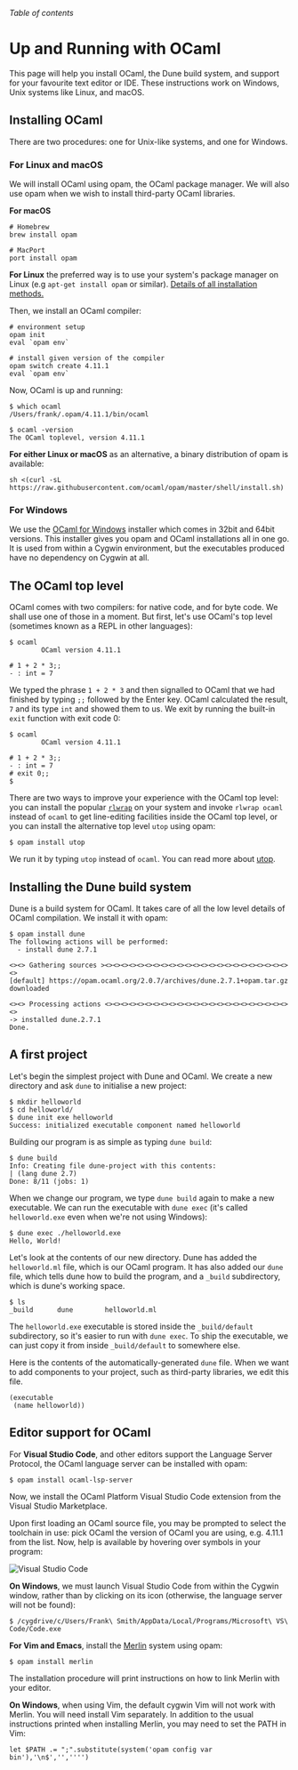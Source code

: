 <!-- ((! set title Up and Running with OCaml !)) ((! set learn !)) -->

*Table of contents*

# Up and Running with OCaml

This page will help you install OCaml, the Dune build system, and support for
your favourite text editor or IDE. These instructions work on Windows, Unix
systems like Linux, and macOS.

## Installing OCaml

There are two procedures: one for Unix-like systems, and one for Windows.

### For Linux and macOS

We will install OCaml using opam, the OCaml package manager.  We will also use
opam when we wish to install third-party OCaml libraries.

**For macOS**

```
# Homebrew
brew install opam

# MacPort
port install opam
```

**For Linux** the preferred way is to use your system's package manager on
Linux (e.g `apt-get install opam` or similar). [Details of all installation
methods.](https://opam.ocaml.org/doc/Install.html)

Then, we install an OCaml compiler:

```
# environment setup
opam init
eval `opam env`

# install given version of the compiler
opam switch create 4.11.1
eval `opam env`
```

Now, OCaml is up and running:

```
$ which ocaml
/Users/frank/.opam/4.11.1/bin/ocaml

$ ocaml -version
The OCaml toplevel, version 4.11.1
```

**For either Linux or macOS** as an alternative, a binary distribution of opam is
available:

```
sh <(curl -sL https://raw.githubusercontent.com/ocaml/opam/master/shell/install.sh)
```

### For Windows

We use the [OCaml for Windows](https://fdopen.github.io/opam-repository-mingw/)
installer which comes in 32bit and 64bit versions. This installer gives you
opam and OCaml installations all in one go. It is used from within a Cygwin
environment, but the executables produced have no dependency on Cygwin at all.

## The OCaml top level

OCaml comes with two compilers: for native code, and for byte code. We shall
use one of those in a moment. But first, let's use OCaml's top level (sometimes
known as a REPL in other languages):

```
$ ocaml
        OCaml version 4.11.1

# 1 + 2 * 3;;
- : int = 7

```

We typed the phrase `1 + 2 * 3` and then signalled to OCaml that we had
finished by typing `;;` followed by the Enter key. OCaml calculated the
result, `7` and its type `int` and showed them to us. We exit by running the
built-in `exit` function with exit code 0:

```
$ ocaml
        OCaml version 4.11.1

# 1 + 2 * 3;;
- : int = 7
# exit 0;;
$
```

There are two ways to improve your experience with the OCaml top level: you can
install the popular [`rlwrap`](https://github.com/hanslub42/rlwrap) on your
system and invoke `rlwrap ocaml` instead of `ocaml` to get line-editing
facilities inside the OCaml top level, or you can install the alternative top
level `utop` using opam:

```
$ opam install utop
```

We run it by typing `utop` instead of `ocaml`. You can read more about
[utop](https://github.com/ocaml-community/utop).

## Installing the Dune build system

Dune is a build system for OCaml. It takes care of all the low level details of
OCaml compilation. We install it with opam:

```
$ opam install dune
The following actions will be performed:
  - install dune 2.7.1

<><> Gathering sources ><><><><><><><><><><><><><><><><><><><><><><><><>
[default] https://opam.ocaml.org/2.0.7/archives/dune.2.7.1+opam.tar.gz
downloaded

<><> Processing actions <><><><><><><><><><><><><><><><><><><><><><><><>
-> installed dune.2.7.1
Done.
```

## A first project

Let's begin the simplest project with Dune and OCaml. We create a new directory
and ask `dune` to initialise a new project:

```
$ mkdir helloworld
$ cd helloworld/
$ dune init exe helloworld
Success: initialized executable component named helloworld
```

Building our program is as simple as typing `dune build`:

```
$ dune build
Info: Creating file dune-project with this contents:
| (lang dune 2.7)
Done: 8/11 (jobs: 1)
```

When we change our program, we type `dune build` again to make a new
executable. We can run the executable with `dune exec` (it's called
`helloworld.exe` even when we're not using Windows):

```
$ dune exec ./helloworld.exe
Hello, World!        
```

Let's look at the contents of our new directory. Dune has added the
`helloworld.ml` file, which is our OCaml program. It has also added our `dune`
file, which tells dune how to build the program, and a `_build` subdirectory,
which is dune's working space.

```
$ ls
_build		dune		helloworld.ml
```

The `helloworld.exe` executable is stored inside the `_build/default` subdirectory, so
it's easier to run with `dune exec`. To ship the executable, we can just copy
it from inside `_build/default` to somewhere else.

Here is the contents of the automatically-generated `dune` file. When we want
to add components to your project, such as third-party libraries, we edit this
file.

```
(executable
 (name helloworld))
```

## Editor support for OCaml

For **Visual Studio Code**, and other editors support the Language Server
Protocol, the OCaml language server can be installed with opam:

```
$ opam install ocaml-lsp-server
```

Now, we install the OCaml Platform Visual Studio Code extension from the Visual
Studio Marketplace.

Upon first loading an OCaml source file, you may be prompted to select the
toolchain in use: pick OCaml the version of OCaml you are using, e.g. 4.11.1
from the list. Now, help is available by hovering over symbols in your program:

![Visual Studio Code](/img/vscode.png "")

**On Windows**, we must launch Visual Studio Code from within the Cygwin window,
rather than by clicking on its icon (otherwise, the language server will not be
found):

```
$ /cygdrive/c/Users/Frank\ Smith/AppData/Local/Programs/Microsoft\ VS\ Code/Code.exe
```

**For Vim and Emacs**, install the [Merlin](https://github.com/ocaml/merlin)
system using opam:

```
$ opam install merlin
```

The installation procedure will print instructions on how to link Merlin with
your editor.

**On Windows**, when using Vim, the default cygwin Vim will not work with
Merlin. You will need install Vim separately. In addition to the usual
instructions printed when installing Merlin, you may need to set the PATH in
Vim:

```
let $PATH .= ";".substitute(system('opam config var bin'),'\n$','','''')
```

